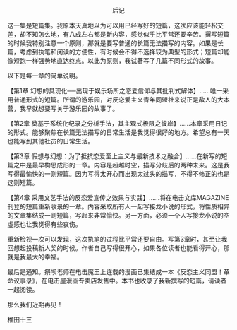 <p align="center">后记</p>

这一集是短篇集。我原本天真地以为可以用已经写好的短篇，这次应该能轻松交差，却不知怎么地，有八成左右都是新内容，感觉似乎比平常还要辛苦。撰写短篇的时候我特别注意一个原则，那就是要写普通的长篇无法描写的内容。如果是长篇，考虑到执笔和阅读的方便性，有时候会不得不选择较为典型的形式；短篇却能像短跑一样强势地直达终点。以此为原则，我试著写了几篇不同形式的故事。

以下是每一章的简单说明。

【第1章 幻想的具现化──出现于娱乐场所之恋爱信仰与其批判式解体】……唯一采用普通形式的短篇。所谓的游乐园，对反恋爱主义青年同盟社来说正是敌人的大本营，我早就想要写关于游乐园的故事了。

【第2章 奠基于系统化纪录之分析手法，其主观式极限之彼岸】……本章采用日记的形式。能够聚焦在长篇无法描写的日常生活是我觉得很好的地方。希望总有一天也能写到其他社员的日常生活。

【第3章 假想与幻想：为了抵抗恋爱至上主义与最新技术之融合】……在新写的短篇之中是最早构思成形的一章。内容是超越时空，描写分歧后的两种未来。这是我写得最愉快的一则短篇。因为写得太开心而出现太过头的描写，不得不修正的也是这则短篇。

【第4章 采用文艺手法的反恋爱宣传之效果与实践】……将在电击文库MAGAZINE刊登的短篇重新收录的一章。内容采取所有人一起写接龙小说的形式，将性质相异的文章集结成一则短篇，写起来非常愉快。另一方面，必须一个人写接龙小说的空虚感也让我觉得有些哀伤。

重新检视一次可以发现，这次执笔的过程比平常还要自由。写第3章时，甚至让我回想起投稿新人奖的时候。作者自己写得很开心，如果各位读者也能看得开心，那就是我最大的幸福。

最后是通知。祭呗老师在电击魔王上连载的漫画已集结成一本《反恋主义同盟！革命议事录》，在电击屋漫画专卖店发售中。本书也收录了我新撰写的短篇，请读者一起阅读。

那么我们近期再见！

椎田十三

